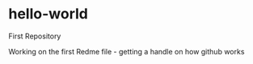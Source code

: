 # hello-world
First Repository

Working on the first Redme file - getting a handle on how github works
